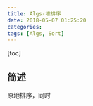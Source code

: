 ```yaml
---
title: Algs-堆排序
date: 2018-05-07 01:25:20
categories:
tags: [Algs, Sort]
---
```

[toc]
## 简述
原地排序，同时
